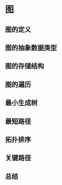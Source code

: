 图
===

图的定义
-------------

图的抽象数据类型
-----------------

图的存储结构
--------------

图的遍历
-----------

最小生成树
-----------

最短路径
----------

拓扑排序
----------

关键路径
----------

总结
-----

